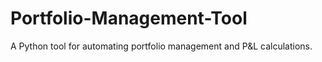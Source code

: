 # Portfolio-Management-Tool
A Python tool for automating portfolio management and P&amp;L calculations.
